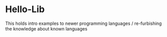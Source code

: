 # Hello-Lib

This holds intro examples to newer programming languages / re-furbishing the knowledge about known languages